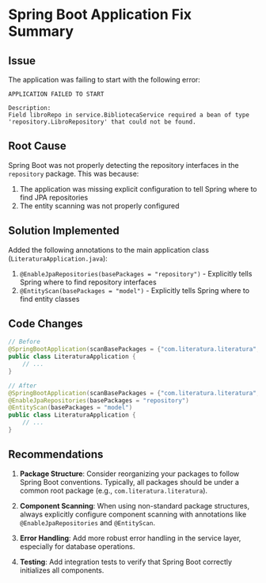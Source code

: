 # Spring Boot Application Fix Summary

## Issue
The application was failing to start with the following error:
```
APPLICATION FAILED TO START

Description:
Field libroRepo in service.BibliotecaService required a bean of type 'repository.LibroRepository' that could not be found.
```

## Root Cause
Spring Boot was not properly detecting the repository interfaces in the `repository` package. This was because:

1. The application was missing explicit configuration to tell Spring where to find JPA repositories
2. The entity scanning was not properly configured

## Solution Implemented
Added the following annotations to the main application class (`LiteraturaApplication.java`):

1. `@EnableJpaRepositories(basePackages = "repository")` - Explicitly tells Spring where to find repository interfaces
2. `@EntityScan(basePackages = "model")` - Explicitly tells Spring where to find entity classes

## Code Changes

```java
// Before
@SpringBootApplication(scanBasePackages = {"com.literatura.literatura", "console", "service", "repository", "model"})
public class LiteraturaApplication {
    // ...
}

// After
@SpringBootApplication(scanBasePackages = {"com.literatura.literatura", "console", "service", "repository", "model"})
@EnableJpaRepositories(basePackages = "repository")
@EntityScan(basePackages = "model")
public class LiteraturaApplication {
    // ...
}
```

## Recommendations

1. **Package Structure**: Consider reorganizing your packages to follow Spring Boot conventions. Typically, all packages should be under a common root package (e.g., `com.literatura.literatura`).

2. **Component Scanning**: When using non-standard package structures, always explicitly configure component scanning with annotations like `@EnableJpaRepositories` and `@EntityScan`.

3. **Error Handling**: Add more robust error handling in the service layer, especially for database operations.

4. **Testing**: Add integration tests to verify that Spring Boot correctly initializes all components.